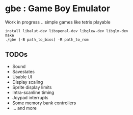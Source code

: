 # gbe : Game Boy Emulator

Work in progress .. simple games like tetris playable
````
install libalut-dev libopenal-dev libglew-dev libglm-dev
make
./gbe [-B path_to_bios] -R path_to_rom
````

TODOs
---
- Sound
- Savestates
- Usable UI
- Display scaling
- Sprite display limits
- Intra-scanline timing
- Joypad interrupts
- Some memory bank controllers
- ... and more

